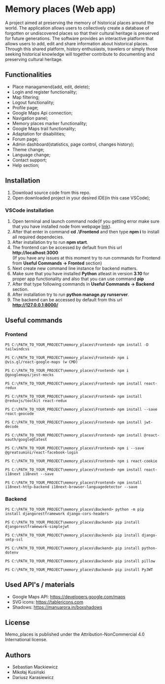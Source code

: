 # Memory places (Web app)

A project aimed at preserving the memory of historical places around the world. The application allows users to collectively create a database of forgotten or undiscovered places so that their cultural heritage is preserved for future generations. The software provides an interactive platform that allows users to add, edit and share information about historical places. Through this shared platform, history enthusiasts, travelers or simply those seeking historical knowledge will together contribute to documenting and preserving cultural heritage.

## Functionalities
- Place managamend(add, edit, delete);
- Login and register functionality;
- Map filtering;
- Logout functionality;
- Profile page;
- Google Maps Api connection;
- Navigation panel;
- Memory places marker functionality;
- Google Maps trail functionality;
- Adaptation for disabilities;
- Forum page;
- Admin dashboard(statistics, page control, changes history);
- Theme change;
- Language change;
- Contact support;
- Help section;

## Installation
1. Download source code from this repo.</br>
2. Open downloaded project in your desired IDE(in this case VSCode);</br>

### VSCode installation
1. Open terminal and launch command node(if you getting error make sure that you have installed node from webpage [link](https://nodejs.org/en/download)).</br>
2. After that enter in command <strong>cd .\Frontend</strong> and then type <strong>npm i</strong> to install all required dependecies.</br>
3. After installation try to run <strong>npm start</strong>.</br>
4. The frontend can be accessed by default from this url <strong>http://localhost:3000</strong></br>
(If you have any issues at this moment try to run commands for Frontend from <strong>Useful Commands -> Fronted</strong> section)</br>
5. Next create new command line instance for backend matters.</br>
6. Make sure that you have installed <strong>Python</strong> atleast in version <strong>3.10</strong> for proper app functionality and also that you can use command <strong>pip</strong></br>
7. After that type following commands in <strong>Useful Commands -> Backend</strong> section.</br>
8. After installation try to run <strong>python manage.py runserver</strong>.</br>
9. The backend can be accessed by default from this url <strong>http://127.0.0.1:8000/</strong></br>

## Useful commands

### Frontend

```console
PS C:\PATH_TO_YOUR_PROJECT\memory_places\Frontend> npm install -D tailwindcss
```

```console
PS C:\PATH_TO_YOUR_PROJECT\memory_places\Frontend> npm i @vis.gl/react-google-maps (w CMD)
```

```console
PS C:\PATH_TO_YOUR_PROJECT\memory_places\Frontend> npm i @googlemaps/jest-mocks
```

```console
PS C:\PATH_TO_YOUR_PROJECT\memory_places\Frontend> npm install react-redux
```

```console
PS C:\PATH_TO_YOUR_PROJECT\memory_places\Frontend> npm install @reduxjs/toolkit react-redux
```

```console
PS C:\PATH_TO_YOUR_PROJECT\memory_places\Frontend> npm install --save react-geocode
```

```console
PS C:\PATH_TO_YOUR_PROJECT\memory_places\Frontend> npm install jwt-decode
```

```console
PS C:\PATH_TO_YOUR_PROJECT\memory_places\Frontend> npm install @react-oauth/google@latest
```

```console
PS C:\PATH_TO_YOUR_PROJECT\memory_places\Frontend> npm i --save @greatsumini/react-facebook-login
```

```console
PS C:\PATH_TO_YOUR_PROJECT\memory_places\Frontend> npm i react-cookie
```

```console
PS C:\PATH_TO_YOUR_PROJECT\memory_places\Frontend> npm install react-i18next i18next --save
```

```console
PS C:\PATH_TO_YOUR_PROJECT\memory_places\Frontend> npm install i18next-http-backend i18next-browser-languagedetector --save
```

### Backend

```console
PS C:\PATH_TO_YOUR_PROJECT\memory_places\Backend> python -m pip install djangorestframework django-cors-headers
```

```console
PS C:\PATH_TO_YOUR_PROJECT\memory_places\Backend> pip install djangorestframework-simplejwt
```

```console
PS C:\PATH_TO_YOUR_PROJECT\memory_places\Backend> pip install django-smtp-ssl
```

```console
PS C:\PATH_TO_YOUR_PROJECT\memory_places\Backend> pip install python-dotenv
```

```console
PS C:\PATH_TO_YOUR_PROJECT\memory_places\Backend> pip install pillow
```

```console
PS C:\PATH_TO_YOUR_PROJECT\memory_places\Backend> pip install PyJWT
```

## Used API's / materials
- Google Maps API: https://developers.google.com/maps
- SVG icons: https://tablericons.com
- Shadows: https://manuarora.in/boxshadows

## License
Memo_places is published under the Attribution-NonCommercial 4.0 International license.

## Authors
- Sebastian Mackiewicz
- Mikołaj Kusiński
- Dariusz Karasiewicz
  
